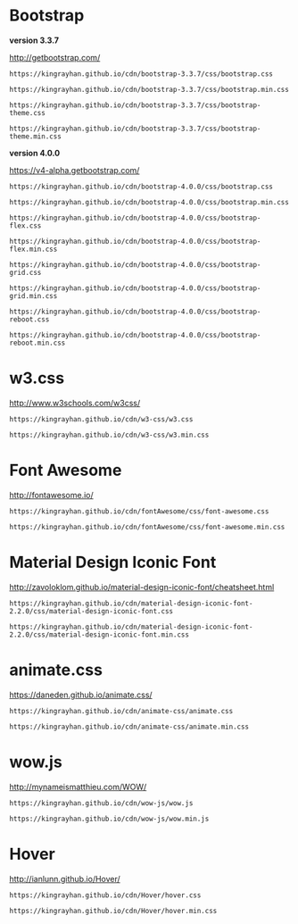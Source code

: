 # Bootstrap

**version 3.3.7**

http://getbootstrap.com/

```
https://kingrayhan.github.io/cdn/bootstrap-3.3.7/css/bootstrap.css
```
```
https://kingrayhan.github.io/cdn/bootstrap-3.3.7/css/bootstrap.min.css
```
```
https://kingrayhan.github.io/cdn/bootstrap-3.3.7/css/bootstrap-theme.css
```
```
https://kingrayhan.github.io/cdn/bootstrap-3.3.7/css/bootstrap-theme.min.css
```

**version 4.0.0**

https://v4-alpha.getbootstrap.com/

```
https://kingrayhan.github.io/cdn/bootstrap-4.0.0/css/bootstrap.css
```
```
https://kingrayhan.github.io/cdn/bootstrap-4.0.0/css/bootstrap.min.css
```
```
https://kingrayhan.github.io/cdn/bootstrap-4.0.0/css/bootstrap-flex.css
```
```
https://kingrayhan.github.io/cdn/bootstrap-4.0.0/css/bootstrap-flex.min.css
```
```
https://kingrayhan.github.io/cdn/bootstrap-4.0.0/css/bootstrap-grid.css
```
```
https://kingrayhan.github.io/cdn/bootstrap-4.0.0/css/bootstrap-grid.min.css
```
```
https://kingrayhan.github.io/cdn/bootstrap-4.0.0/css/bootstrap-reboot.css
```
```
https://kingrayhan.github.io/cdn/bootstrap-4.0.0/css/bootstrap-reboot.min.css
```


# w3.css

http://www.w3schools.com/w3css/

```
https://kingrayhan.github.io/cdn/w3-css/w3.css
```
```
https://kingrayhan.github.io/cdn/w3-css/w3.min.css
```

# Font Awesome

http://fontawesome.io/


```
https://kingrayhan.github.io/cdn/fontAwesome/css/font-awesome.css
```
```
https://kingrayhan.github.io/cdn/fontAwesome/css/font-awesome.min.css
```

# Material Design Iconic Font

http://zavoloklom.github.io/material-design-iconic-font/cheatsheet.html

```
https://kingrayhan.github.io/cdn/material-design-iconic-font-2.2.0/css/material-design-iconic-font.css
```
```
https://kingrayhan.github.io/cdn/material-design-iconic-font-2.2.0/css/material-design-iconic-font.min.css
```

# animate.css

https://daneden.github.io/animate.css/

```
https://kingrayhan.github.io/cdn/animate-css/animate.css
```
```
https://kingrayhan.github.io/cdn/animate-css/animate.min.css
```

# wow.js

http://mynameismatthieu.com/WOW/

```
https://kingrayhan.github.io/cdn/wow-js/wow.js
```
```
https://kingrayhan.github.io/cdn/wow-js/wow.min.js
```

# Hover

http://ianlunn.github.io/Hover/

```
https://kingrayhan.github.io/cdn/Hover/hover.css
```

```
https://kingrayhan.github.io/cdn/Hover/hover.min.css
```
